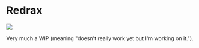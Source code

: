 # Redrax

<img src="/github/elight/redrax/badges/gpa.svg"></img> 

Very much a WIP (meaning "doesn't really work yet but I'm working on it.").

